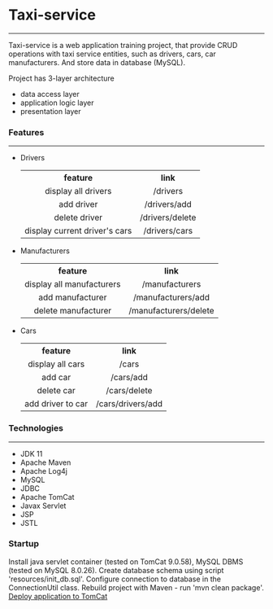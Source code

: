 # Taxi-service
***
Taxi-service is a web application training project, that provide CRUD operations with
taxi service entities,
such as drivers, cars, car manufacturers. And store data in database (MySQL).

Project has 3-layer architecture
- data access layer
- application logic layer
- presentation layer
### Features
***
* Drivers
    
     <table style="border: none" align="center">
        <tr>
            <th align="center">feature</th>
            <th align="center">link</th>
        </tr>
        <tr>
            <td align="center">display all drivers</td>
            <td align="center">/drivers</td>
        </tr>
        <tr>
            <td align="center">add driver</td>
            <td align="center">/drivers/add</td>
        </tr>
        <tr>
            <td align="center">delete driver</td>
            <td align="center">/drivers/delete</td>
        </tr>
        <tr>
            <td align="center">display current driver's cars</td>
            <td align="center">/drivers/cars</td>
        </tr>
    </table>

* Manufacturers

     <table style="border: none" align="center">
        <tr>
            <th align="center">feature</th>
            <th align="center">link</th>
        </tr>
        <tr>
            <td align="center">display all manufacturers</td>
            <td align="center">/manufacturers</td>
        </tr>
        <tr>
            <td align="center">add manufacturer</td>
            <td align="center">/manufacturers/add</td>
        </tr>
        <tr>
            <td align="center">delete manufacturer</td>
            <td align="center">/manufacturers/delete</td>
        </tr>
    </table>

* Cars

     <table style="border: none" align="center">
        <tr>
            <th align="center">feature</th>
            <th align="center">link</th>
        </tr>
        <tr>
            <td align="center">display all cars</td>
            <td align="center">/cars</td>
        </tr>
        <tr>
            <td align="center">add car</td>
            <td align="center">/cars/add</td>
        </tr>
        <tr>
            <td align="center">delete car</td>
            <td align="center">/cars/delete</td>
        </tr>
        <tr>
            <td align="center">add driver to car</td>
            <td align="center">/cars/drivers/add</td>
        </tr>
    </table>


### Technologies
***
* JDK 11
* Apache Maven
* Apache Log4j
* MySQL
* JDBC
* Apache TomCat
* Javax Servlet
* JSP
* JSTL

### Startup
Install java servlet container (tested on TomCat 9.0.58), MySQL DBMS (tested on MySQL 
8.0.26). Create database schema using script 'resources/init_db.sql'. Configure connection 
to database in the ConnectionUtil class. Rebuild project with Maven - run 'mvn clean package'.
[Deploy application to TomCat](https://www.baeldung.com/tomcat-deploy-war)

